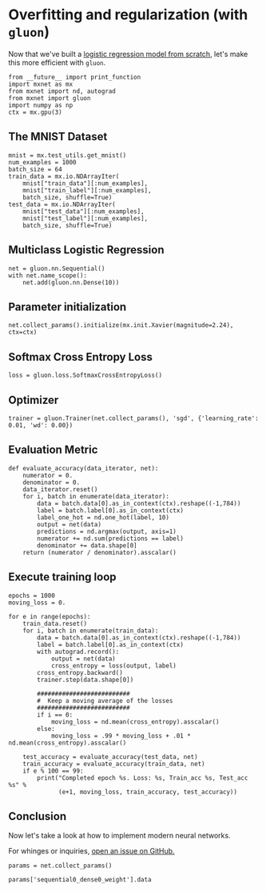 # Overfitting and regularization (with ``gluon``)

Now that we've built a [logistic regression model from
scratch](http://5-softmax-reression-scratch.ipynb), let's make this more
efficient with ``gluon``.

```{.python .input}
from __future__ import print_function
import mxnet as mx
from mxnet import nd, autograd
from mxnet import gluon
import numpy as np
ctx = mx.gpu(3)
```

## The MNIST Dataset

```{.python .input}
mnist = mx.test_utils.get_mnist()
num_examples = 1000
batch_size = 64
train_data = mx.io.NDArrayIter(
    mnist["train_data"][:num_examples], 
    mnist["train_label"][:num_examples], 
    batch_size, shuffle=True)
test_data = mx.io.NDArrayIter(
    mnist["test_data"][:num_examples], 
    mnist["test_label"][:num_examples], 
    batch_size, shuffle=True)
```

## Multiclass Logistic Regression

```{.python .input}
net = gluon.nn.Sequential()
with net.name_scope():
    net.add(gluon.nn.Dense(10))
```

## Parameter initialization


```{.python .input}
net.collect_params().initialize(mx.init.Xavier(magnitude=2.24), ctx=ctx)
```

## Softmax Cross Entropy Loss

```{.python .input}
loss = gluon.loss.SoftmaxCrossEntropyLoss()
```

## Optimizer

```{.python .input}
trainer = gluon.Trainer(net.collect_params(), 'sgd', {'learning_rate': 0.01, 'wd': 0.00})
```

## Evaluation Metric

```{.python .input}
def evaluate_accuracy(data_iterator, net):
    numerator = 0.
    denominator = 0.
    data_iterator.reset()
    for i, batch in enumerate(data_iterator):
        data = batch.data[0].as_in_context(ctx).reshape((-1,784))
        label = batch.label[0].as_in_context(ctx)
        label_one_hot = nd.one_hot(label, 10)
        output = net(data)        
        predictions = nd.argmax(output, axis=1)
        numerator += nd.sum(predictions == label)
        denominator += data.shape[0]
    return (numerator / denominator).asscalar()
```

## Execute training loop

```{.python .input}
epochs = 1000
moving_loss = 0.

for e in range(epochs):
    train_data.reset()
    for i, batch in enumerate(train_data):
        data = batch.data[0].as_in_context(ctx).reshape((-1,784))
        label = batch.label[0].as_in_context(ctx)
        with autograd.record():
            output = net(data)
            cross_entropy = loss(output, label)
        cross_entropy.backward()
        trainer.step(data.shape[0])
        
        ##########################
        #  Keep a moving average of the losses
        ##########################
        if i == 0:
            moving_loss = nd.mean(cross_entropy).asscalar()
        else:
            moving_loss = .99 * moving_loss + .01 * nd.mean(cross_entropy).asscalar()
            
    test_accuracy = evaluate_accuracy(test_data, net)
    train_accuracy = evaluate_accuracy(train_data, net)
    if e % 100 == 99:
        print("Completed epoch %s. Loss: %s, Train_acc %s, Test_acc %s" % 
              (e+1, moving_loss, train_accuracy, test_accuracy))           
```

## Conclusion

Now let's take a look at how to implement modern neural networks.

For whinges or inquiries, [open an issue on
GitHub.](https://github.com/zackchase/mxnet-the-straight-dope)

```{.python .input}
params = net.collect_params()
```

```{.python .input}
params['sequential0_dense0_weight'].data
```

```{.python .input}

```

```{.python .input}

```

